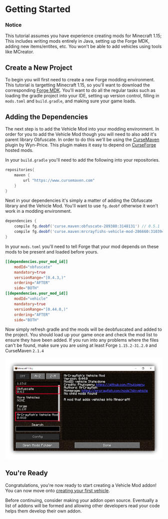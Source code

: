 # Getting Started

### Notice
This tutorial assumes you have experience creating mods for Minecraft 1.15; This includes writing mods entirely in Java, setting up the Forge MDK, adding new items/entites, etc. You won't be able to add vehicles using tools like MCreator.

## Create a New Project

To begin you will first need to create a new Forge modding environment. This tutorial is targetting Minecraft 1.15, so you'll want to download the corresponding [Forge MDK](https://files.minecraftforge.net/maven/net/minecraftforge/forge/index_1.15.2.html).  You'll want to do all the regular tasks such as loading the gradle project into your IDE, setting up version control, filling in `mods.toml` and `build.gradle`, and making sure your game loads.

## Adding the Dependencies

The next step is to add the Vehicle Mod into your modding environment. In order for you to add the Vehicle Mod though you will need to also add it's parent library Obfuscate. In order to do this we'll be using the [CurseMaven](https://github.com/Wyn-Price/CurseMaven) plugin by Wyn-Price. This plugin makes it easy to depend on [CurseForge](https://www.curseforge.com/minecraft/mc-mods) hosted mods.

In your `build.gradle` you'll need to add the following into your repositories.

```gradle
repositories{
	maven {
		url "https://www.cursemaven.com"
	}
}
```

Next in your dependencies it's simply a matter of adding the Obfuscate library and the Vehicle Mod. You'll want to use `fg.deobf` otherwise it won't work in a modding environment.

```gradle
dependencies {
	compile fg.deobf('curse.maven:obfuscate-289380:3148131') // 0.5.1
	compile fg.deobf('curse.maven:mrcrayfishs-vehicle-mod-286660:3103940') // 0.45.2
}
```

In your `mods.toml` you'll need to tell Forge that your mod depends on these mods to be present and loaded before yours.

```toml
[[dependencies.your_mod_id]]
    modId="obfuscate"
    mandatory=true
    versionRange="[0.4.3,)"
    ordering="AFTER"
    side="BOTH"
[[dependencies.your_mod_id]]
    modId="vehicle"
    mandatory=true
    versionRange="[0.44.0,)"
    ordering="AFTER"
    side="BOTH"
```

Now simply refresh gradle and the mods will be deobfuscated and added to the project. You should load up your game once and check the mod list to ensure they have been added. If you run into any problems where the files can't be found, make sure you are using at least Forge `1.15.2-31.2.0` and CurseMaven `2.1.4`

![Mod List](img/mod_list.png)

## You're Ready

Congratulations, you're now ready to start creating a Vehicle Mod addon! You can now move onto [creating your first vehicle](/first-vehicle).

Before continuing, consider making your addon open source. Eventually a list of addons will be formed and allowing other developers read your code helps them develop their own addon.
